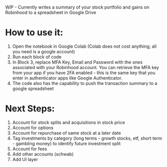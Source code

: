 WIP - Currently writes a summary of your stock portfolio and gains on Robinhood to a spreadsheet in Google Drive

# How to use it:
1. Open the notebook in Google Colab (Colab does not cost anything; all you need is a google account)
2. Run each block of code
3. In Block 3, replace MFA Key, Email and Password with the ones associated with your Robinhood account. You can retrieve the MFA key from your app if you have 2FA enabled - this is the same key that you enter in authenticator apps like Google Authenticator.
4. The code also has the capability to push the transaction summary to a google spreadsheet

# Next Steps:
1. Account for stock splits and acquisitions in stock price
2. Account for options
3. Account for repurchase of same stock at a later date
4. Tag investments by category (long terms - growth stocks, etf, short term - gambling money) to identify future investment split
5. Account for fees
6. Add other accounts (schwab)
7. Add UI layer
